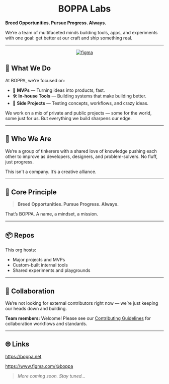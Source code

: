 <h1 align="center">
  BOPPA Labs
</h1>

**Breed Opportunities. Pursue Progress. Always.**

We’re a team of multifaceted minds building tools, apps, and experiments with one goal: get better at our craft and ship something real.

---

<p align="center">
  <a href="https://www.figma.com/@boppa" target="_blank">
    <img src="https://img.shields.io/badge/figma-F24E1E?style=flat&logo=figma&logoColor=ffffff" alt="figma" /></a>
</p>

## 🔧 What We Do

At BOPPA, we’re focused on:

- 🚀 **MVPs** — Turning ideas into products, fast.
- 🛠️ **In-house Tools** — Building systems that make building better.
- 🧪 **Side Projects** — Testing concepts, workflows, and crazy ideas.

We work on a mix of private and public projects — some for the world, some just for us. But everything we build sharpens our edge.

---

## 👥 Who We Are

We’re a group of tinkerers with a shared love of knowledge pushing each other to improve as developers, designers, and problem-solvers. No fluff, just progress.

This isn't a company. It’s a creative alliance.

---

## 🧭 Core Principle

> **Breed Opportunities. Pursue Progress. Always.**

That’s BOPPA. A name, a mindset, a mission.

---

## 📦 Repos

This org hosts:

- Major projects and MVPs
- Custom-built internal tools
- Shared experiments and playgrounds

---

## 🤝 Collaboration

We’re not looking for external contributors right now — we’re just keeping our heads down and building.

**Team members:** Welcome! Please see our [Contributing Guidelines](../CONTRIBUTING.md) for collaboration workflows and standards.

---

## 🌐 Links

https://boppa.net

https://www.figma.com/@boppa

> _More coming soon. Stay tuned..._
